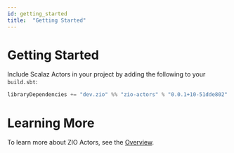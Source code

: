 ```yaml
---
id: getting_started
title:  "Getting Started"
---
```


# Getting Started

Include Scalaz Actors in your project by adding the following to your `build.sbt`:

```scala
libraryDependencies += "dev.zio" %% "zio-actors" % "0.0.1+10-51dde802"
```

# Learning More

To learn more about ZIO Actors, see the [Overview](overview.md).
